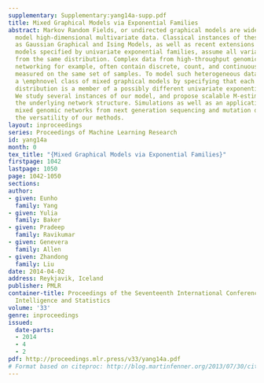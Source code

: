 ```yaml
---
supplementary: Supplementary:yang14a-supp.pdf
title: Mixed Graphical Models via Exponential Families
abstract: Markov Random Fields, or undirected graphical models are widely used to
  model high-dimensional multivariate data. Classical instances of these models, such
  as Gaussian Graphical and Ising Models, as well as recent extensions to graphical
  models specified by univariate exponential families, assume all variables arise
  from the same distribution. Complex data from high-throughput genomics and social
  networking for example, often contain discrete, count, and continuous variables
  measured on the same set of samples. To model such heterogeneous data, we develop
  a \emphnovel class of mixed graphical models by specifying that each node-conditional
  distribution is a member of a possibly different univariate exponential family.
  We study several instances of our model, and propose scalable M-estimators for recovering
  the underlying network structure. Simulations as well as an application to learning
  mixed genomic networks from next generation sequencing and mutation data demonstrate
  the versatility of our methods.
layout: inproceedings
series: Proceedings of Machine Learning Research
id: yang14a
month: 0
tex_title: "{Mixed Graphical Models via Exponential Families}"
firstpage: 1042
lastpage: 1050
page: 1042-1050
sections: 
author:
- given: Eunho
  family: Yang
- given: Yulia
  family: Baker
- given: Pradeep
  family: Ravikumar
- given: Genevera
  family: Allen
- given: Zhandong
  family: Liu
date: 2014-04-02
address: Reykjavik, Iceland
publisher: PMLR
container-title: Proceedings of the Seventeenth International Conference on Artificial
  Intelligence and Statistics
volume: '33'
genre: inproceedings
issued:
  date-parts:
  - 2014
  - 4
  - 2
pdf: http://proceedings.mlr.press/v33/yang14a.pdf
# Format based on citeproc: http://blog.martinfenner.org/2013/07/30/citeproc-yaml-for-bibliographies/
---
```


